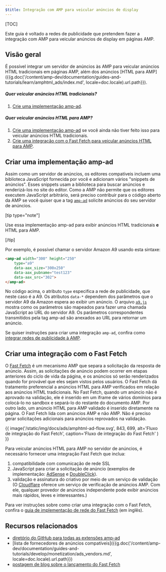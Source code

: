 ```yaml
---
$title: Integração com AMP para veicular anúncios de display
---
```


[TOC]

Este guia é voltado a redes de publicidade que pretendem fazer a integração com AMP para veicular anúncios de display em páginas AMP.

## Visão geral

É possível integrar um servidor de anúncios às AMP para veicular anúncios HTML tradicionais em páginas AMP, além dos anúncios [HTML para AMP]({{g.doc('/content/amp-dev/documentation/guides-and-tutorials/learn/amphtml_ads/index.md', locale=doc.locale).url.path}}).

##### Quer veicular anúncios HTML tradicionais?

1.  [Crie uma implementação amp-ad](#creating-an-amp-ad-implementation).

##### Quer veicular anúncios HTML para AMP?

1. [Crie uma implementação amp-ad](#creating-an-amp-ad-implementation) se você ainda não tiver feito isso para veicular anúncios HTML tradicionais.
2. [Crie uma integração com o Fast Fetch para veicular anúncios HTML para AMP](#creating-a-fast-fetch-integration).


## Criar uma implementação amp-ad

Assim como um servidor de anúncios, os editores compatíveis incluem uma biblioteca JavaScript fornecida por você e adicionam vários "snippets de anúncios". Esses snippets usam a biblioteca para buscar anúncios e renderizá-los no site do editor. Como a AMP não permite que os editores executem JavaScript arbitrário, será preciso contribuir para o código aberto da AMP se você quiser que a tag [`amp-ad`](/pt_br/docs/reference/components/amp-ad.html) solicite anúncios do seu servidor de anúncios.

[tip type="note"]

Use essa implementação amp-ad para exibir anúncios HTML tradicionais **e** HTML para AMP.

[/tip]


Por exemplo, é possível chamar o servidor Amazon A9 usando esta sintaxe:

```html
<amp-ad width="300" height="250"
    type="a9"
    data-aax_size="300x250"
    data-aax_pubname="test123"
    data-aax_src="302">
</amp-ad>
```

No código acima, o atributo `type` especifica a rede de publicidade, que neste caso é a A9. Os atributos `data-*` dependem dos parâmetros que o servidor A9 da Amazon espera ao exibir um anúncio. O arquivo [`a9.js`](https://github.com/ampproject/amphtml/blob/master/ads/a9.js) mostra como os parâmetros são mapeados para fazer uma chamada JavaScript ao URL do servidor A9. Os parâmetros correspondentes transmitidos pela tag amp-ad são anexados ao URL para retornar um anúncio.

Se quiser instruções para criar uma integração `amp-ad`, confira como [integrar redes de publicidade à AMP](https://github.com/ampproject/amphtml/blob/master/ads/README.md).

## Criar uma integração com o Fast Fetch

O [Fast Fetch](/latest/blog/even-faster-loading-ads-in-amp/) é um mecanismo AMP que separa a solicitação da resposta de anúncio. Assim, as solicitações de anúncio podem ocorrer em etapas anteriores do ciclo de vida da página, e os anúncios só serão renderizados quando for provável que eles sejam vistos pelos usuários. O Fast Fetch dá tratamento preferencial a anúncios HTML para AMP verificados em relação aos anúncios HTML tradicionais. No Fast Fetch, quando um anúncio não é aprovado na validação, ele é inserido em um iframe de vários domínios para colocá-lo no sandbox e separá-lo do restante do documento AMP. Por outro lado, um anúncio HTML para AMP validado é inserido diretamente na página. O Fast Fetch lida com anúncios AMP e não AMP. Não é preciso gerar solicitações adicionais para anúncios reprovados na validação. 

{{ image('/static/img/docs/ads/amphtml-ad-flow.svg', 843, 699, alt='Fluxo de integração do Fast Fetch', caption='Fluxo de integração do Fast Fetch' ) }}

Para veicular anúncios HTML para AMP no servidor de anúncios, é necessário fornecer uma integração Fast Fetch que inclua:

1.  compatibilidade com comunicação de rede SSL
1.  JavaScript para criar a solicitação de anúncio (exemplos de implementação: [AdSense](https://github.com/ampproject/amphtml/tree/master/extensions/amp-ad-network-adsense-impl) e [DoubleClick](https://github.com/ampproject/amphtml/tree/master/extensions/amp-ad-network-doubleclick-impl)).
1.  validação e assinatura do criativo por meio de um serviço de validação (O [Cloudflare](https://blog.cloudflare.com/firebolt/) oferece um serviço de verificação de anúncios AMP. Com ele, qualquer provedor de anúncios independente pode exibir anúncios mais rápidos, leves e interessantes.)

Para ver instruções sobre como criar uma integração com o Fast Fetch, confira o [guia de implementação de rede do Fast Fetch](https://github.com/ampproject/amphtml/blob/master/ads/google/a4a/docs/Network-Impl-Guide.md) (em inglês). 


## Recursos relacionados

*   [diretório do GitHub para todas as extensões amp-ad](https://github.com/ampproject/amphtml/tree/master/ads)
*   [lista de fornecedores de anúncios compatíveis]({{g.doc('/content/amp-dev/documentation/guides-and-tutorials/develop/monetization/ads_vendors.md', locale=doc.locale).url.path}})
*   [postagem de blog sobre o lançamento do Fast Fetch](/latest/blog/even-faster-loading-ads-in-amp/)
 

